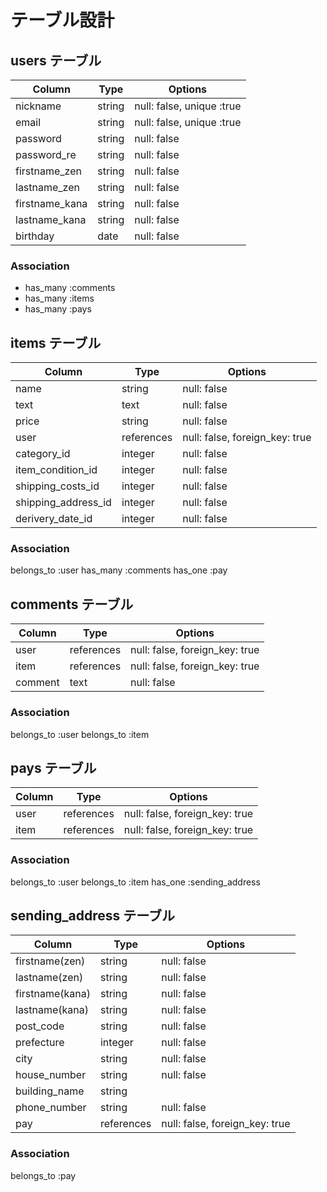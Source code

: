 # テーブル設計

## users テーブル

| Column          | Type   | Options                    |
| --------------- | ------ | -------------------------- |
| nickname        | string | null: false, unique :true  |
| email           | string | null: false, unique :true  |
| password        | string | null: false                |
| password_re     | string | null: false                |
| firstname_zen   | string | null: false                |
| lastname_zen    | string | null: false                |
| firstname_kana  | string | null: false                |
| lastname_kana   | string | null: false                |
| birthday        | date   | null: false                |

### Association
- has_many :comments
- has_many :items
- has_many :pays

## items テーブル

| Column              | Type       | Options                        |
| ------------------- | ---------- | ------------------------------ |
| name                | string     | null: false                    |
| text                | text       | null: false                    |
| price               | string     | null: false                    |
| user                | references | null: false, foreign_key: true |
| category_id         | integer    | null: false                    |
| item_condition_id   | integer    | null: false                    |
| shipping_costs_id   | integer    | null: false                    |
| shipping_address_id | integer    | null: false                    |
| derivery_date_id    | integer    | null: false                    |

### Association
belongs_to :user
has_many :comments
has_one :pay

## comments テーブル

| Column    | Type       | Options                        |
| --------- | ---------- | ------------------------------ |
| user      | references | null: false, foreign_key: true |
| item      | references | null: false, foreign_key: true |
| comment   | text       | null: false                    |

### Association
belongs_to :user
belongs_to :item

## pays テーブル

| Column      | Type       | Options                        |
| ----------- | ---------- | ------------------------------ |
| user        | references | null: false, foreign_key: true |
| item        | references | null: false, foreign_key: true |

### Association
belongs_to :user
belongs_to :item
has_one :sending_address

## sending_address テーブル

| Column          | Type      | Options                        |
| --------------- | --------- | ------------------------------ |
| firstname(zen)  | string    | null: false                    |
| lastname(zen)   | string    | null: false                    |
| firstname(kana) | string    | null: false                    |
| lastname(kana)  | string    | null: false                    |
| post_code       | string    | null: false                    |
| prefecture      | integer   | null: false                    |
| city            | string    | null: false                    |
| house_number    | string    | null: false                    |
| building_name   | string    |                                |
| phone_number    | string    | null: false                    |
| pay             | references| null: false, foreign_key: true |

### Association
belongs_to :pay

